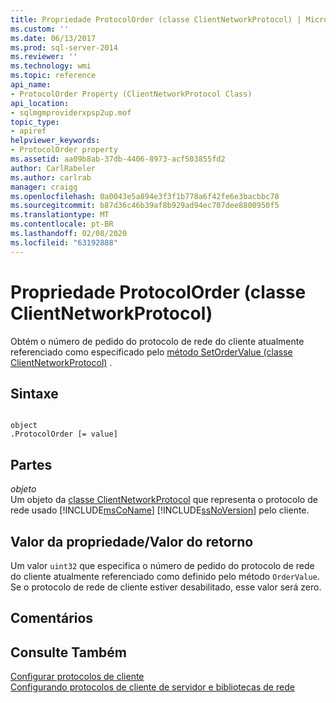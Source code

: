 ```yaml
---
title: Propriedade ProtocolOrder (classe ClientNetworkProtocol) | Microsoft Docs
ms.custom: ''
ms.date: 06/13/2017
ms.prod: sql-server-2014
ms.reviewer: ''
ms.technology: wmi
ms.topic: reference
api_name:
- ProtocolOrder Property (ClientNetworkProtocol Class)
api_location:
- sqlmgmproviderxpsp2up.mof
topic_type:
- apiref
helpviewer_keywords:
- ProtocolOrder property
ms.assetid: aa09b8ab-37db-4406-8973-acf503855fd2
author: CarlRabeler
ms.author: carlrab
manager: craigg
ms.openlocfilehash: 0a0043e5a894e3f3f1b778a6f42fe6e3bacbbc78
ms.sourcegitcommit: b87d36c46b39af8b929ad94ec707dee8800950f5
ms.translationtype: MT
ms.contentlocale: pt-BR
ms.lasthandoff: 02/08/2020
ms.locfileid: "63192888"
---
```

# <a name="protocolorder-property-clientnetworkprotocol-class"></a>Propriedade ProtocolOrder (classe ClientNetworkProtocol)
  Obtém o número de pedido do protocolo de rede do cliente atualmente referenciado como especificado pelo [método SetOrderValue (classe ClientNetworkProtocol)](clientnetworkprotocol-class.md) .  
  
## <a name="syntax"></a>Sintaxe  
  
```  
  
object  
.ProtocolOrder [= value]  
```  
  
## <a name="parts"></a>Partes  
 *objeto*  
 Um objeto da [classe ClientNetworkProtocol](clientnetworkprotocol-class.md) que representa o protocolo de rede usado [!INCLUDE[msCoName](../../../includes/msconame-md.md)] [!INCLUDE[ssNoVersion](../../../includes/ssnoversion-md.md)] pelo cliente.  
  
## <a name="property-valuereturn-value"></a>Valor da propriedade/Valor do retorno  
 Um valor `uint32` que especifica o número de pedido do protocolo de rede do cliente atualmente referenciado como definido pelo método `OrderValue`. Se o protocolo de rede de cliente estiver desabilitado, esse valor será zero.  
  
## <a name="remarks"></a>Comentários  
  
## <a name="see-also"></a>Consulte Também  
 [Configurar protocolos de cliente](https://technet.microsoft.com/library/ms181035.aspx)   
 [Configurando protocolos de cliente de servidor e bibliotecas de rede](https://technet.microsoft.com/library/ms181035.aspx)  
  
  
